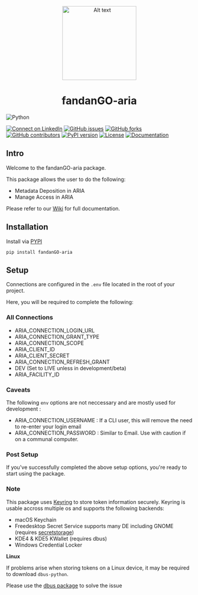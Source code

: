 


<div align="center">
  <img src="https://instruct-eric.org/upload/KIZ6uJYFfVnfSmcXqOrm6vuceCTUiYdT.png" alt="Alt text" width="200" margin='auto'>
  <h1>fandanGO-aria</h1>
</div>

![Python](https://img.shields.io/badge/python-3670A0?style=for-the-badge&logo=python&logoColor=ffdd54)



[![Connect on LinkedIn](https://img.shields.io/badge/Connect%20on-LinkedIn-blue.svg)](https://www.linkedin.com/company/instruct-eric/mycompany/)
[![GitHub issues](https://img.shields.io/github/issues/FragmentScreen/fandanGO-aria)](https://github.com/FragmentScreen/fandanGO-aria/issues)
[![GitHub forks](https://img.shields.io/github/forks/FragmentScreen/fandanGO-aria)](https://github.com/FragmentScreen/fandanGO-aria/network/members)
[![GitHub contributors](https://img.shields.io/github/contributors/FragmentScreen/fandanGO-aria)](https://github.com/FragmentScreen/fandanGO-aria/graphs/contributors)
[![PyPI version](https://badge.fury.io/py/fandanGO-aria.svg)](https://badge.fury.io/py/fandanGO-aria)
[![License](https://img.shields.io/badge/License-MIT-yellow.svg)](https://opensource.org/licenses/MIT)
[![Documentation](https://img.shields.io/badge/Documentation-Wiki-brightgreen)](https://github.com/FragmentScreen/fandanGO-aria/wiki)



## Intro

Welcome to the fandanGO-aria package.

This package allows the user to do the following:
- Metadata Deposition in ARIA
- Manage Access in ARIA

Please refer to our [Wiki](https://github.com/FragmentScreen/fandanGO-aria/wiki) for full documentation. 

## Installation

Install via [PYPI](https://pypi.org/project/fandanGO-aria)

`pip install fandanGO-aria`


## Setup

Connections are configured in the `.env` file located in the root of your project.

Here, you will be required to complete the following:

### All Connections

- ARIA_CONNECTION_LOGIN_URL
- ARIA_CONNECTION_GRANT_TYPE
- ARIA_CONNECTION_SCOPE
- ARIA_CLIENT_ID
- ARIA_CLIENT_SECRET
- ARIA_CONNECTION_REFRESH_GRANT
- DEV (Set to LIVE unless in development/beta)
- ARIA_FACILITY_ID



### Caveats

The following `env` options are not neccessary and are mostly used for development : 

- ARIA_CONNECTION_USERNAME : If a CLI user, this will remove the need to re-enter your login email
- ARIA_CONNECTION_PASSWORD : Similar to Email. Use with caution if on a communal computer.

### Post Setup

If you've successfully completed the above setup options, you're ready to start using the package.


### Note

This package uses [Keyring](https://pypi.org/project/keyring) to store token information securely.
Keyring is usable accross multiple os and supports the following backends:

- macOS Keychain
- Freedesktop Secret Service supports many DE including GNOME (requires [secretstorage](https://pypi.org/project/SecretStorage/))
- KDE4 & KDE5 KWallet (requires dbus)
- Windows Credential Locker

**Linux**

If problems arise when storing tokens on a Linux device, it may be required to download `dbus-python`.

Please use the [dbus package](https://pypi.org/project/dbus-python/) to solve the issue



